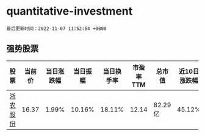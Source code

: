 # quantitative-investment

`最后更新时间：2022-11-07 11:52:54 +0800`

## 强势股票

|股票|当前价|当日涨跌幅|当日振幅|当日换手率|市盈率TTM|总市值|近10日涨跌幅|
|----|----|----|----|----|----|----|----|
|[浙农股份](https://xueqiu.com/S/SZ002758)|16.37|1.99%|10.16%|18.11%|12.14|82.29亿|45.12%|
